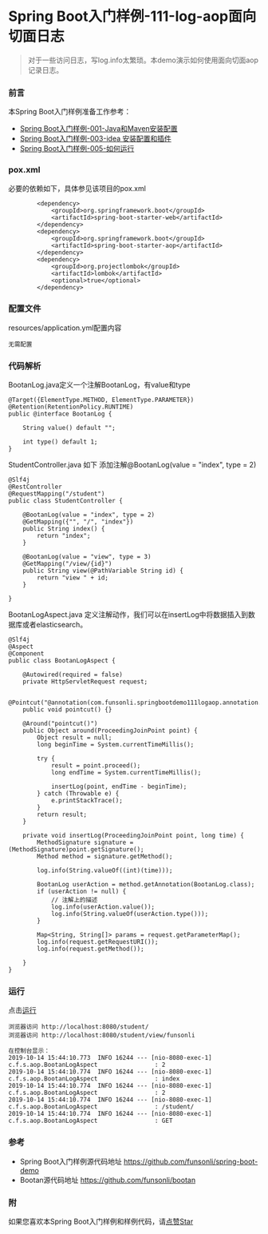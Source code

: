 # Spring Boot入门样例-111-log-aop面向切面日志

> 对于一些访问日志，写log.info太繁琐。本demo演示如何使用面向切面aop记录日志。

### 前言

本Spring Boot入门样例准备工作参考：

- [Spring Boot入门样例-001-Java和Maven安装配置](https://github.com/funsonli/spring-boot-demo/blob/master/doc/spring-boot-demo-001-java.md)
- [Spring Boot入门样例-003-idea 安装配置和插件](https://github.com/funsonli/spring-boot-demo/blob/master/doc/spring-boot-demo-003-idea.md)
- [Spring Boot入门样例-005-如何运行](https://github.com/funsonli/spring-boot-demo/blob/master/doc/spring-boot-demo-005-run.md)

### pox.xml
必要的依赖如下，具体参见该项目的pox.xml
```
        <dependency>
            <groupId>org.springframework.boot</groupId>
            <artifactId>spring-boot-starter-web</artifactId>
        </dependency>
        <dependency>
            <groupId>org.springframework.boot</groupId>
            <artifactId>spring-boot-starter-aop</artifactId>
        </dependency>
        <dependency>
            <groupId>org.projectlombok</groupId>
            <artifactId>lombok</artifactId>
            <optional>true</optional>
        </dependency>
```

### 配置文件

resources/application.yml配置内容
```
无需配置
```

### 代码解析

BootanLog.java定义一个注解BootanLog，有value和type
``` 
@Target({ElementType.METHOD, ElementType.PARAMETER})
@Retention(RetentionPolicy.RUNTIME)
public @interface BootanLog {

    String value() default "";

    int type() default 1;
}
```

StudentController.java 如下 添加注解@BootanLog(value = "index", type = 2)
``` 
@Slf4j
@RestController
@RequestMapping("/student")
public class StudentController {

    @BootanLog(value = "index", type = 2)
    @GetMapping({"", "/", "index"})
    public String index() {
        return "index";
    }

    @BootanLog(value = "view", type = 3)
    @GetMapping("/view/{id}")
    public String view(@PathVariable String id) {
        return "view " + id;
    }

}
```

BootanLogAspect.java 定义注解动作，我们可以在insertLog中将数据插入到数据库或者elasticsearch。
``` 
@Slf4j
@Aspect
@Component
public class BootanLogAspect {

    @Autowired(required = false)
    private HttpServletRequest request;

    @Pointcut("@annotation(com.funsonli.springbootdemo111logaop.annotation.BootanLog)")
    public void pointcut() {}

    @Around("pointcut()")
    public Object around(ProceedingJoinPoint point) {
        Object result = null;
        long beginTime = System.currentTimeMillis();

        try {
            result = point.proceed();
            long endTime = System.currentTimeMillis();

            insertLog(point, endTime - beginTime);
        } catch (Throwable e) {
            e.printStackTrace();
        }
        return result;
    }

    private void insertLog(ProceedingJoinPoint point, long time) {
        MethodSignature signature = (MethodSignature)point.getSignature();
        Method method = signature.getMethod();

        log.info(String.valueOf((int)(time)));

        BootanLog userAction = method.getAnnotation(BootanLog.class);
        if (userAction != null) {
            // 注解上的描述
            log.info(userAction.value());
            log.info(String.valueOf(userAction.type()));
        }

        Map<String, String[]> params = request.getParameterMap();
        log.info(request.getRequestURI());
        log.info(request.getMethod());

    }
}
```

### 运行

点击[运行](https://github.com/funsonli/spring-boot-demo/blob/master/doc/spring-boot-demo-005-run.md)

```
浏览器访问 http://localhost:8080/student/
浏览器访问 http://localhost:8080/student/view/funsonli

在控制台显示：
2019-10-14 15:44:10.773  INFO 16244 --- [nio-8080-exec-1] c.f.s.aop.BootanLogAspect                : 2
2019-10-14 15:44:10.774  INFO 16244 --- [nio-8080-exec-1] c.f.s.aop.BootanLogAspect                : index
2019-10-14 15:44:10.774  INFO 16244 --- [nio-8080-exec-1] c.f.s.aop.BootanLogAspect                : 2
2019-10-14 15:44:10.774  INFO 16244 --- [nio-8080-exec-1] c.f.s.aop.BootanLogAspect                : /student/
2019-10-14 15:44:10.774  INFO 16244 --- [nio-8080-exec-1] c.f.s.aop.BootanLogAspect                : GET

```

### 参考
- Spring Boot入门样例源代码地址 https://github.com/funsonli/spring-boot-demo
- Bootan源代码地址 https://github.com/funsonli/bootan


### 附
如果您喜欢本Spring Boot入门样例和样例代码，请[点赞Star](https://github.com/funsonli/spring-boot-demo)


